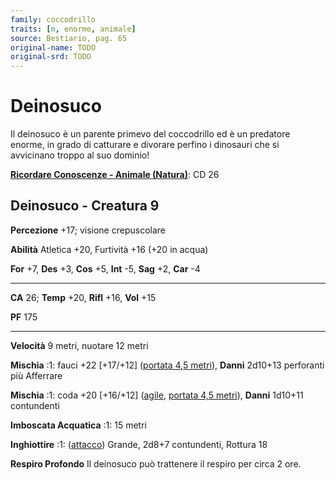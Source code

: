 ```yaml
---
family: coccodrillo
traits: [n, enorme, animale]
source: Bestiario, pag. 65
original-name: TODO
original-srd: TODO
---
```


# Deinosuco

Il deinosuco è un parente primevo del coccodrillo ed è un predatore enorme, in
grado di catturare e divorare perfino i dinosauri che si avvicinano troppo al
suo dominio!

**[Ricordare Conoscenze - Animale (Natura)](/azioni/ricordare-conoscenze)**: CD
26

## Deinosuco - Creatura 9

**Percezione** +17; visione crepuscolare

**Abilità** Atletica +20, Furtività +16 (+20 in acqua)

**For** +7, **Des** +3, **Cos** +5, **Int** -5, **Sag** +2, **Car** -4

---

**CA** 26; **Temp** +20, **Rifl** +16, **Vol** +15

**PF** 175

---

**Velocità** 9 metri, nuotare 12 metri

**Mischia** :1: fauci +22 \[+17/+12] ([portata 4,5 metri](/tratti/portata)),
**Danni** 2d10+13 perforanti più Afferrare

**Mischia** :1: coda +20 \[+16/+12] ([agile](/tratti/agile),
[portata 4,5 metri](/tratti/portata)), **Danni** 1d10+11 contundenti

**Imboscata Acquatica** :1: 15 metri

**Inghiottire** :1: ([attacco](/tratti/attacco)) Grande, 2d8+7 contundenti,
Rottura 18

**Respiro Profondo** Il deinosuco può trattenere il respiro per circa 2 ore.
